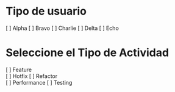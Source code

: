  # Tipo de usuario 
  [ ] Alpha 
  [ ] Bravo 
  [ ] Charlie 
  [ ] Delta 
  [ ] Echo 

  # Seleccione el Tipo de Actividad 
  [ ] Feature  
  [ ] Hotfix 
  [ ] Refactor  
  [ ] Performance 
  [ ] Testing 

  


